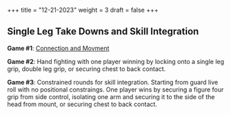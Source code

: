 +++
title = "12-21-2023"
weight = 3
draft = false
+++

## Single Leg Take Downs and Skill Integration

**Game #1**: [Connection and Movment]( /games/take_downs/single_leg/connection_and_movement )

**Game #2**: Hand fighting with one player winning by locking onto a single leg grip, double leg grip, or securing chest to back contact.

**Game #3**:
Constrained rounds for skill integration. Starting from guard live roll with no positional constraings. One player wins by securing a figure four grip from side control, isolating one arm and securing it to the side of the head from mount, or securing chest to back contact.